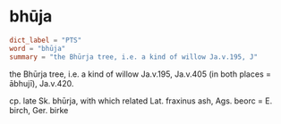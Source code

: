 # bhūja

``` toml
dict_label = "PTS"
word = "bhūja"
summary = "the Bhūrja tree, i.e. a kind of willow Ja.v.195, J"
```

the Bhūrja tree, i.e. a kind of willow Ja.v.195, Ja.v.405 (in both places = ābhujī), Ja.v.420.

cp. late Sk. bhūrja, with which related Lat. fraxinus ash, Ags. beorc = E. birch, Ger. birke

